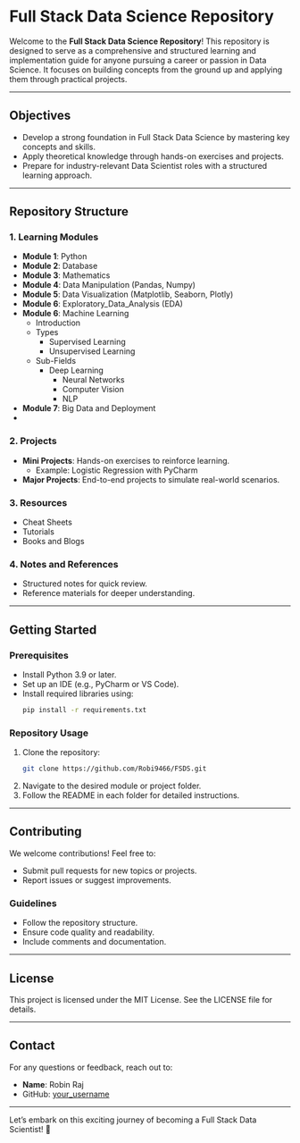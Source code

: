 # Full Stack Data Science Repository

Welcome to the **Full Stack Data Science Repository**! This repository is designed to serve as a comprehensive and structured learning and implementation guide for anyone pursuing a career or passion in Data Science. It focuses on building concepts from the ground up and applying them through practical projects.

---

## Objectives
- Develop a strong foundation in Full Stack Data Science by mastering key concepts and skills.
- Apply theoretical knowledge through hands-on exercises and projects.
- Prepare for industry-relevant Data Scientist roles with a structured learning approach.

---

## Repository Structure

### 1. **Learning Modules**
   - **Module 1**: Python
   - **Module 2**: Database
   - **Module 3**: Mathematics
   - **Module 4**: Data Manipulation (Pandas, Numpy)
   - **Module 5**: Data Visualization (Matplotlib, Seaborn, Plotly)
   - **Module 6**: Exploratory_Data_Analysis (EDA)
   - **Module 6**: Machine Learning
     - Introduction
     - Types
       - Supervised Learning
       - Unsupervised Learning
     - Sub-Fields
       - Deep Learning
         - Neural Networks
         - Computer Vision
         - NLP 
   - **Module 7**: Big Data and Deployment
   - 
### 2. **Projects**
   - **Mini Projects**: Hands-on exercises to reinforce learning.
     - Example: Logistic Regression with PyCharm
   - **Major Projects**: End-to-end projects to simulate real-world scenarios.

### 3. **Resources**
   - Cheat Sheets
   - Tutorials
   - Books and Blogs

### 4. **Notes and References**
   - Structured notes for quick review.
   - Reference materials for deeper understanding.

---

## Getting Started

### Prerequisites
- Install Python 3.9 or later.
- Set up an IDE (e.g., PyCharm or VS Code).
- Install required libraries using:
  ```bash
  pip install -r requirements.txt
  ```

### Repository Usage
1. Clone the repository:
   ```bash
   git clone https://github.com/Robi9466/FSDS.git
   ```
2. Navigate to the desired module or project folder.
3. Follow the README in each folder for detailed instructions.

---

## Contributing
We welcome contributions! Feel free to:
- Submit pull requests for new topics or projects.
- Report issues or suggest improvements.

### Guidelines
- Follow the repository structure.
- Ensure code quality and readability.
- Include comments and documentation.

---

## License
This project is licensed under the MIT License. See the LICENSE file for details.

---

## Contact
For any questions or feedback, reach out to:
- **Name**: Robin Raj 
- GitHub: [your_username](https://github.com/Robin9466)

---

Let’s embark on this exciting journey of becoming a Full Stack Data Scientist! 🚀
